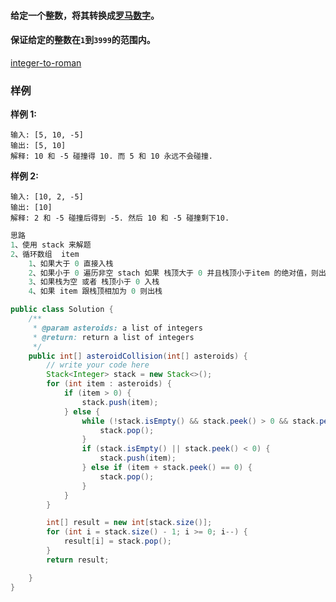 #### 给定一个整数，将其转换成[罗马数字]([https://zh.wikipedia.org/wiki/%E7%BD%97%E9%A9%AC%E6%95%B0%E5%AD%97](https://zh.wikipedia.org/wiki/罗马数字))。

#### 保证给定的整数在`1`到`3999`的范围内。



[integer-to-roman](https://www.lintcode.com/problem/asteroid-collision/description)



### **样例**

**样例 1:**

```
输入: [5, 10, -5]
输出: [5, 10]
解释: 10 和 -5 碰撞得 10. 而 5 和 10 永远不会碰撞.
```

**样例 2:**

```
输入: [10, 2, -5]
输出: [10]
解释: 2 和 -5 碰撞后得到 -5. 然后 10 和 -5 碰撞剩下10.
```



```java
思路
1、使用 stack 来解题
2、循环数组  item
	1、如果大于 0 直接入栈 
	2、如果小于 0 遍历非空 stach 如果 栈顶大于 0 并且栈顶小于item 的绝对值，则出栈
	3、如果栈为空 或者 栈顶小于 0 入栈
	4、如果 item 跟栈顶相加为 0 则出栈

```







```java
public class Solution {
    /**
     * @param asteroids: a list of integers
     * @return: return a list of integers
     */
    public int[] asteroidCollision(int[] asteroids) {
        // write your code here
        Stack<Integer> stack = new Stack<>();
        for (int item : asteroids) {
            if (item > 0) {
                stack.push(item);
            } else {
                while (!stack.isEmpty() && stack.peek() > 0 && stack.peek() < Math.abs(item)) {
                    stack.pop();
                }
                if (stack.isEmpty() || stack.peek() < 0) {
                    stack.push(item);
                } else if (item + stack.peek() == 0) {
                    stack.pop();
                }
            }
        }

        int[] result = new int[stack.size()];
        for (int i = stack.size() - 1; i >= 0; i--) {
            result[i] = stack.pop();
        }
        return result;

    }
}

```



